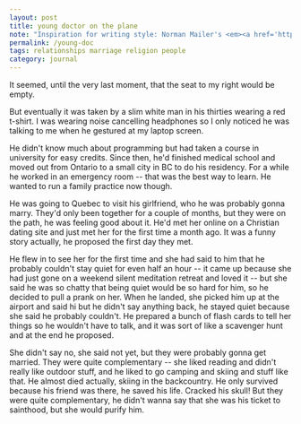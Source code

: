 ```yaml
---
layout: post
title: young doctor on the plane
note: "Inspiration for writing style: Norman Mailer's <em><a href='https://okjuan.me/essays/narrate-transparently'>transparent narration</a></em> in <em>The Executioner's Song</em>."
permalink: /young-doc
tags: relationships marriage religion people
category: journal
---
```


It seemed, until the very last moment, that the seat to my right would be empty.
<!--more-->
But eventually it was taken by a slim white man in his thirties wearing a red t-shirt.
I was wearing noise cancelling headphones so I only noticed he was talking to me when he gestured at my laptop screen.

He didn't know much about programming but had taken a course in university for easy credits.
Since then, he'd finished medical school and moved out from Ontario to a small city in BC to do his residency.
For a while he worked in an emergency room -- that was the best way to learn.
He wanted to run a family practice now though.

He was going to Quebec to visit his girlfriend, who he was probably gonna marry.
They'd only been together for a couple of months, but they were on the path, he was feeling good about it.
He'd met her online on a Christian dating site and just met her for the first time a month ago.
It was a funny story actually, he proposed the first day they met.

He flew in to see her for the first time and she had said to him that he probably couldn't stay quiet for even half an hour -- it came up because she had just gone on a weekend silent meditation retreat and loved it -- but she said he was so chatty that being quiet would be so hard for him, so he decided to pull a prank on her.
When he landed, she picked him up at the airport and said hi but he didn't say anything back, he stayed quiet because she said he probably couldn't.
He prepared a bunch of flash cards to tell her things so he wouldn't have to talk, and it was sort of like a scavenger hunt and at the end he proposed.

She didn't say no, she said not yet, but they were probably gonna get married.
They were quite complementary -- she liked reading and didn't really like outdoor stuff, and he liked to go camping and skiing and stuff like that.
He almost died actually, skiing in the backcountry.
He only survived because his friend was there, he saved his life.
Cracked his skull!
But they were quite complementary, he didn't wanna say that she was his ticket to sainthood, but she would purify him.
